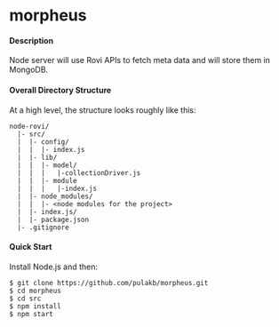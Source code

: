 # morpheus

#### Description

Node server will use Rovi APIs to fetch meta data and will store them in MongoDB.

#### Overall Directory Structure

At a high level, the structure looks roughly like this:

```
node-rovi/
  |- src/
  |  |- config/
  |  |  |- index.js
  |  |- lib/
  |  |  |- model/
  |  |  |   |-collectionDriver.js
  |  |  |- module
  |  |  |   |-index.js
  |  |- node_modules/
  |  |  |- <node modules for the project>
  |  |- index.js/
  |  |- package.json
  |- .gitignore
```

#### Quick Start

Install Node.js and then:

```
$ git clone https://github.com/pulakb/morpheus.git
$ cd morpheus
$ cd src
$ npm install
$ npm start
```
